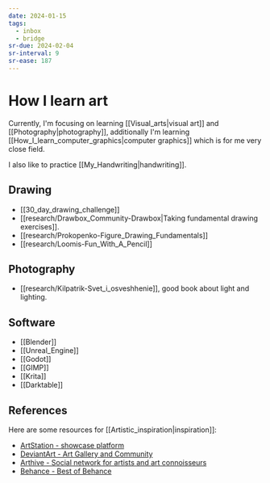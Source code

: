 ```yaml
---
date: 2024-01-15
tags:
  - inbox
  - bridge
sr-due: 2024-02-04
sr-interval: 9
sr-ease: 187
---
```


# How I learn art

Currently, I'm focusing on learning [[Visual_arts|visual art]] and
[[Photography|photography]], additionally I'm learning
[[How_I_learn_computer_graphics|computer graphics]] which is for me very close
field.

I also like to practice [[My_Handwriting|handwriting]].

## Drawing

- [[30_day_drawing_challenge]]
- [[research/Drawbox_Community-Drawbox|Taking fundamental drawing exercises]].
- [[research/Prokopenko-Figure_Drawing_Fundamentals]]
- [[research/Loomis-Fun_With_A_Pencil]]

## Photography

- [[research/Kilpatrik-Svet_i_osveshhenie]], good book about light and lighting.

## Software

- [[Blender]]
- [[Unreal_Engine]]
- [[Godot]]
- [[GIMP]]
- [[Krita]]
- [[Darktable]]

## References

Here are some resources for [[Artistic_inspiration|inspiration]]:

- [ArtStation - showcase platform](https://www.artstation.com/)
- [DeviantArt - Art Gallery and Community](https://www.deviantart.com/)
- [Arthive - Social network for artists and art connoisseurs](https://arthive.com/)
- [Behance - Best of Behance](https://www.behance.net/)
